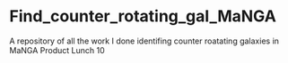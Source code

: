 # Find_counter_rotating_gal_MaNGA
A repository of all the work I done identifing counter roatating galaxies in MaNGA Product Lunch 10
